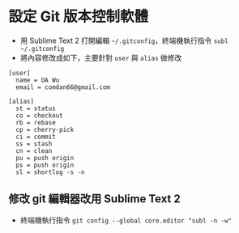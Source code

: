 # 設定 Git 版本控制軟體
* 用 Sublime Text 2 打開編輯 `~/.gitconfig`，終端機執行指令 `subl ~/.gitconfig`
* 將內容修改成如下，主要針對 `user` 與 `alias` 做修改

```
[user]
  name = OA Wu
  email = comdan66@gmail.com

[alias]
  st = status
  co = checkout
  rb = rebase
  cp = cherry-pick
  ci = commit
  ss = stash
  cn = clean
  pu = push origin
  ps = push origin
  sl = shortlog -s -n
```

## 修改 git 編輯器改用 Sublime Text 2
* 終端機執行指令 `git config --global core.editor "subl -n -w"`
